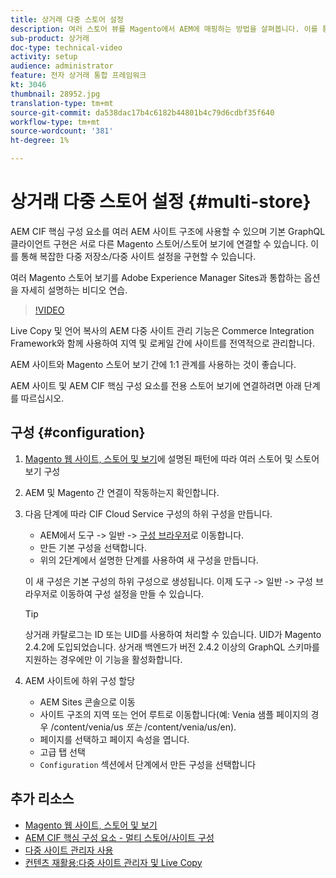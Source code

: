```yaml
---
title: 상거래 다중 스토어 설정
description: 여러 스토어 뷰를 Magento에서 AEM에 매핑하는 방법을 살펴봅니다. 이를 통해 프로젝트는 멀티 테넌트 및 다중 언어 사용 사례를 지원할 수 있습니다.
sub-product: 상거래
doc-type: technical-video
activity: setup
audience: administrator
feature: 전자 상거래 통합 프레임워크
kt: 3046
thumbnail: 28952.jpg
translation-type: tm+mt
source-git-commit: da538dac17b4c6182b44801b4c79d6cdbf35f640
workflow-type: tm+mt
source-wordcount: '381'
ht-degree: 1%

---
```


# 상거래 다중 스토어 설정 {#multi-store}

AEM CIF 핵심 구성 요소를 여러 AEM 사이트 구조에 사용할 수 있으며 기본 GraphQL 클라이언트 구현은 서로 다른 Magento 스토어/스토어 보기에 연결할 수 있습니다. 이를 통해 복잡한 다중 저장소/다중 사이트 설정을 구현할 수 있습니다.

여러 Magento 스토어 보기를 Adobe Experience Manager Sites과 통합하는 옵션을 자세히 설명하는 비디오 연습.

>[!VIDEO](https://video.tv.adobe.com/v/28952/?quality=12)

Live Copy 및 언어 복사의 AEM 다중 사이트 관리 기능은 Commerce Integration Framework와 함께 사용하여 지역 및 로케일 간에 사이트를 전역적으로 관리합니다.

AEM 사이트와 Magento 스토어 보기 간에 1:1 관계를 사용하는 것이 좋습니다.

AEM 사이트 및 AEM CIF 핵심 구성 요소를 전용 스토어 보기에 연결하려면 아래 단계를 따르십시오.

## 구성 {#configuration}

1. [Magento 웹 사이트, 스토어 및 보기](https://docs.magento.com/m2/ce/user_guide/stores/websites-stores-views.html)에 설명된 패턴에 따라 여러 스토어 및 스토어 보기 구성

2. AEM 및 Magento 간 연결이 작동하는지 확인합니다.

3. 다음 단계에 따라 CIF Cloud Service 구성의 하위 구성을 만듭니다.

   * AEM에서 도구 -> 일반 -> [구성 브라우저](/help/sites-administering/configurations.md#using-configuration-browser)로 이동합니다.
   * 만든 기본 구성을 선택합니다.
   * 위의 2단계에서 설명한 단계를 사용하여 새 구성을 만듭니다.

   이 새 구성은 기본 구성의 하위 구성으로 생성됩니다. 이제 도구 -> 일반 -> 구성 브라우저로 이동하여 구성 설정을 만들 수 있습니다.

   >[!TIP]
   >
   > 상거래 카탈로그는 ID 또는 UID를 사용하여 처리할 수 있습니다. UID가 Magento 2.4.2에 도입되었습니다. 상거래 백엔드가 버전 2.4.2 이상의 GraphQL 스키마를 지원하는 경우에만 이 기능을 활성화합니다.

4. AEM 사이트에 하위 구성 할당

   * AEM Sites 콘솔으로 이동
   * 사이트 구조의 지역 또는 언어 루트로 이동합니다(예: Venia 샘플 페이지의 경우 /content/venia/us _또는_ /content/venia/us/en).
   * 페이지를 선택하고 페이지 속성을 엽니다.
   * 고급 탭 선택
   * `Configuration` 섹션에서 단계에서 만든 구성을 선택합니다

## 추가 리소스

* [Magento 웹 사이트, 스토어 및 보기](https://docs.magento.com/m2/ce/user_guide/stores/websites-stores-views.html)
* [AEM CIF 핵심 구성 요소 - 멀티 스토어/사이트 구성](https://github.com/adobe/aem-core-cif-components/wiki/configuration#multi-store--site-configuration)
* [다중 사이트 관리자 사용](https://experienceleague.adobe.com/docs/experience-manager-learn/sites/translation/multi-site-manager-feature-video-use.html)
* [컨텐츠 재활용:다중 사이트 관리자 및 Live Copy](/help/sites-administering/msm.md)
